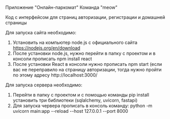 Приложение "Онлайн-паркомат"
Команда "meow"

Код с интерфейсом для страниц авторизации, регистрации и домашней страницы

Для запуска сайта необходимо:
1) Установить на компьютер node.js с официального сайта https://nodejs.org/en/download
2) После установки node.js, нужно перейти в папку с проектом и в консоли прописать npm install react
3) После установки React в консоли нужно прописать npm start (если вас не переправило на страницу авторизации, тогда нужно пройти по этому адресу http://localhost:3000/

Для запуска сервера необходимо:
1) Перейти в папку с проектом и с помощью команды pip install установить три библиотеки (sqlalchemy, uvicorn, fastapi)
2) Для запуска червера прописать в консоль команду: python -m uvicorn main:app --reload --host 127.0.0.1 --port 8000
